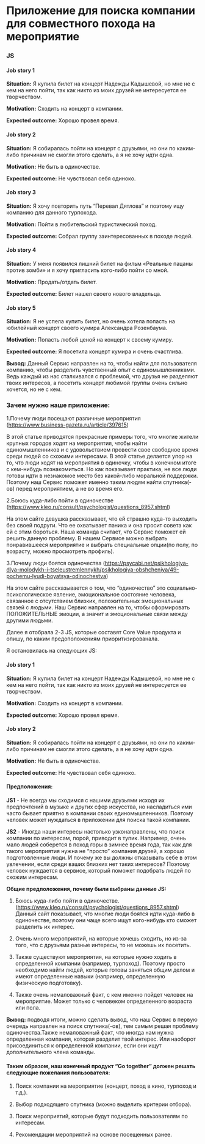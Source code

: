 # Приложение для поиска компании для совместного похода на мероприятие

### JS

#### **Job story 1**

**Situation:** Я купила билет на концерт Надежды Кадышевой, но мне не с кем на него пойти, так как никто из моих друзей не интересуется ее творчеством.

**Motivation:** Сходить на концерт в компании.

**Expected outcome:** Хорошо провел время.

#### **Job story 2**

**Situation:** Я собиралась пойти на концерт с друзьями, но они по каким-либо причинам не смогли этого сделать, а я не хочу идти одна.

**Motivation:** Не быть в одиночестве.

**Expected outcome:** Не чувствовал себя одиноко.

#### **Job story 3**

**Situation:** Я хочу повторить путь “Перевал Дятлова” и поэтому ищу компанию для данного турпохода.

**Motivation:** Пойти в любительский туристический поход.

**Expected outcome:** Собрал группу заинтересованных в походе людей.

#### **Job story 4**

**Situation:** У меня появился лишний билет на фильм «Реальные пацаны против зомби» и я хочу пригласить кого-либо пойти со мной.

**Motivation:** Продать/отдать билет.

**Expected outcome:** Билет нашел своего нового владельца. 

#### **Job story 5**

**Situation:** Я не успела купить билет, но очень хотела попасть на юбилейный концерт своего кумира Александра Розенбаума.

**Motivation:** Попасть любой ценой на концерт к своему кумиру.

**Expected outcome:** Я посетила концерт кумира и очень счастлива.

**Вывод:** Данный Сервис направлен на то, чтобы найти для пользователя компанию, чтобы разделить чувственный опыт с единомышленниками. Ведь каждый из нас сталкивался с проблемой, что друзья не разделяют твоих интересов, а посетить концерт любимой группы очень сильно хочется, но не с кем.

### Зачем нужно наше приложение:

1.Почему люди посещают различные мероприятия (https://www.business-gazeta.ru/article/397615)

В этой статье приводятся прекрасные примеры того, что многие жители крупных городов ходят на мероприятия, чтобы найти единомышленников и с удовольствием провести свое свободное время среди людей со схожими интересами. В этой статье делается упор на то, что люди ходят на мероприятия в одиночку, чтобы в конечном итоге с кем-нибудь познакомиться. Но как показывает практика, не все люди готовы идти в незнакомое место без какой-либо моральной поддержки. Поэтому наш Сервис поможет именно таким людям найти спутника(-ов) перед мероприятием, а не во время его.

2.Боюсь куда-либо пойти в одиночестве (https://www.kleo.ru/consult/psychologist/questions_8957.shtml)

На этом сайте девушка рассказывает, что ей страшно куда-то выходить без своей подруги. Что ее охватывает паника и она просит совета как ей с этим бороться. Наша команда считает, что Сервис поможет ей решить данную проблему. В нашем Сервисе можно выбрать понравившееся мероприятие и выбрать специальные опции(по полу, по возрасту, можно просмотреть профиль).

3.Почему люди боятся одиночества (https://psycabi.net/psikhologiya-dlya-molodykh-i-tseleustremlennykh/psikhologiya-obshcheniya/49-pochemu-lyudi-boyatsya-odinochestva)

На этом сайте рассказывается о том, что “одиночество” это социально-психологическое явление, эмоциональное состояние человека, связанное с отсутствием близких, положительных эмоциональных связей с людьми. Наш Сервис направлен на то, чтобы сформировать ПОЛОЖИТЕЛЬНЫЕ эмоции, а значит и эмоциональные связи между другими людьми.

Далее я отобрала 2-3 JS, которые составят Core Value продукта и опишу, по каким предоположениям приоритизированала.

Я остановилась на следующих JS:

#### **Job story 1**

**Situation:** Я купила билет на концерт Надежды Кадышевой, но мне не с кем на него пойти, так как никто из моих друзей не интересуется ее творчеством.

**Motivation:** Сходить на концерт в компании.

**Expected outcome:** Хорошо провел время.

#### **Job story 2**

**Situation:** Я собиралась пойти на концерт с друзьями, но они по каким-либо причинам не смогли этого сделать, а я не хочу идти одна.

**Motivation:** Не быть в одиночестве.

**Expected outcome:** Не чувствовал себя одиноко.

#### **Предположения:**

**JS1** - Не всегда мы сходимся с нашими друзьями исходя их предпочтений в музыке и других сфер искусства, но насладиться ими часто бывает приятно в компании своих единомышленников. Поэтому человек может нуждаться в приложении для поиска такой компании.

**JS2** - Иногда наши интересы настолько узконаправлены, что поиск компании по интересам, порой, приводит в тупик. Например, очень мало людей соберется в поход горы в зимнее время года, так как для такого мероприятия нужна не “просто” компания друзей, а хорошо подготовленные люди. И почему же вы должны отказывать себе в этом увлечении, если среди ваших близких нет таких интересов? Поэтому человек нуждается в сервисе, который поможет подобрать людей по схожим интересам.

**Общие предположения, почему были выбраны данные JS:**

1. Боюсь куда-либо пойти в одиночестве. (https://www.kleo.ru/consult/psychologist/questions_8957.shtml) Данный сайт показывает, что многие люди боятся идти куда-либо в одиночестве, поэтому они чаще всего ищут кого-нибудь кто сможет разделить их интерес.

2. Очень много мероприятий, на которые хочешь сходить, но из-за того, что с друзьями разные интересы, то не можешь их посетить.

3. Также существуют мероприятия, на которые нужно ходить в определенной компании (например, турпоход). Поэтому просто необходимо найти людей, которые готовы заняться общим делом и имеют определенные навыки (например, определенную физическую подготовку).

4. Также очень немаловажный факт, с кем именно пойдет человек на мероприятие. Может только с человеком определенного возраста или пола.

**Вывод:** подводя итоги, можно сделать вывод, что наш Сервис в первую очередь направлен на поиск спутника(-ов), тем самым решая проблему одиночества.Также немаловажный факт, что иногда нам нужна определенная компания, которая разделит твой интерес. Или наоборот присоединиться к определенной компании, если они ищут дополнительного члена команды. 

#### Таким образом, наш конечный продукт “Go together” должен решать следующие пожелания пользователя:

1. Поиск компании на мероприятие (концерт, поход в кино, турпоход и т.д.).

2. Выбор подходящего спутника (можно выделить критерии отбора).

3. Поиск мероприятий, которые будут подходить пользователям по интересам.

4. Рекомендации мероприятий на основе посещенных ранее.

